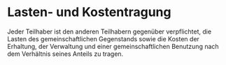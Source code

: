 # Lasten- und Kostentragung

Jeder Teilhaber ist den anderen Teilhabern gegenüber verpflichtet, die Lasten des gemeinschaftlichen Gegenstands sowie die Kosten der Erhaltung, der Verwaltung und einer gemeinschaftlichen Benutzung nach dem Verhältnis seines Anteils zu tragen. 

